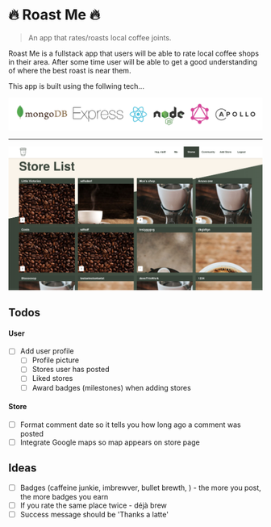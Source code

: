 # 🔥 Roast Me 🔥

> An app that rates/roasts local coffee joints.

Roast Me is a fullstack app that users will be able to rate local coffee shops in their area. After some time user will be able to get a good understanding of where the best roast is near them.

This app is built using the follwing tech...

![Site](static/tech.jpg?raw=true 'Tech')

---

![Site](static/store-front.png?raw=true 'Site')

## Todos

#### User

- [ ] Add user profile
  - [ ] Profile picture
  - [ ] Stores user has posted
  - [ ] Liked stores
  - [ ] Award badges (milestones) when adding stores

#### Store

- [ ] Format comment date so it tells you how long ago a comment was posted
- [ ] Integrate Google maps so map appears on store page

## Ideas

- [ ] Badges (caffeine junkie, imbrewver, bullet brewth, ) - the more you post, the more badges you earn
- [ ] If you rate the same place twice - déjà brew
- [ ] Success message should be 'Thanks a latte'
